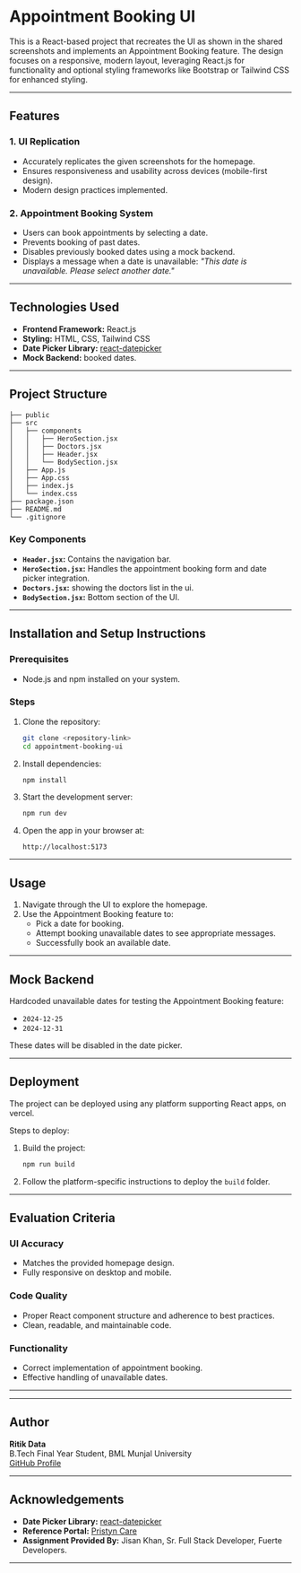 # Appointment Booking UI 

This is a React-based project that recreates the UI as shown in the shared screenshots and implements an Appointment Booking feature. The design focuses on a responsive, modern layout, leveraging React.js for functionality and optional styling frameworks like Bootstrap or Tailwind CSS for enhanced styling.

---

## Features

### 1. UI Replication
- Accurately replicates the given screenshots for the homepage.
- Ensures responsiveness and usability across devices (mobile-first design).
- Modern design practices implemented.

### 2. Appointment Booking System
- Users can book appointments by selecting a date.
- Prevents booking of past dates.
- Disables previously booked dates using a mock backend.
- Displays a message when a date is unavailable: _"This date is unavailable. Please select another date."_

---

## Technologies Used

- **Frontend Framework:** React.js
- **Styling:**  HTML, CSS, Tailwind CSS
- **Date Picker Library:** [react-datepicker](https://reactdatepicker.com/)
- **Mock Backend:** booked dates.

---

## Project Structure

```
├── public
├── src
│   ├── components
│   │   ├── HeroSection.jsx
│   │   ├── Doctors.jsx
│   │   ├── Header.jsx
│   │   └── BodySection.jsx
│   ├── App.js
│   ├── App.css
│   ├── index.js
│   └── index.css
├── package.json
├── README.md
└── .gitignore
```

### Key Components
- **`Header.jsx`:** Contains the navigation bar.
- **`HeroSection.jsx`:** Handles the appointment booking form and date picker integration.
- **`Doctors.jsx`:** showing the doctors list in the ui.
- **`BodySection.jsx`:** Bottom section of the UI.

---

## Installation and Setup Instructions

### Prerequisites
- Node.js and npm installed on your system.

### Steps

1. Clone the repository:
   ```bash
   git clone <repository-link>
   cd appointment-booking-ui
   ```

2. Install dependencies:
   ```bash
   npm install
   ```

3. Start the development server:
   ```bash
   npm run dev
   ```

4. Open the app in your browser at:
   ```
   http://localhost:5173
   ```

---

## Usage

1. Navigate through the UI to explore the homepage.
2. Use the Appointment Booking feature to:
   - Pick a date for booking.
   - Attempt booking unavailable dates to see appropriate messages.
   - Successfully book an available date.

---

## Mock Backend

Hardcoded unavailable dates for testing the Appointment Booking feature:
- `2024-12-25`
- `2024-12-31`

These dates will be disabled in the date picker.

---

## Deployment

The project can be deployed using any platform supporting React apps, on vercel.

Steps to deploy:
1. Build the project:
   ```bash
   npm run build
   ```
2. Follow the platform-specific instructions to deploy the `build` folder.

---

## Evaluation Criteria

### UI Accuracy
- Matches the provided homepage design.
- Fully responsive on desktop and mobile.

### Code Quality
- Proper React component structure and adherence to best practices.
- Clean, readable, and maintainable code.

### Functionality
- Correct implementation of appointment booking.
- Effective handling of unavailable dates.

---

---

## Author

**Ritik Data**  
B.Tech Final Year Student, BML Munjal University  
[GitHub Profile](https://github.com/Ritikdata12)

---

## Acknowledgements

- **Date Picker Library:** [react-datepicker](https://reactdatepicker.com/)
- **Reference Portal:** [Pristyn Care](https://www.pristyncare.com/delhi/)
- **Assignment Provided By:** Jisan Khan, Sr. Full Stack Developer, Fuerte Developers.

---

